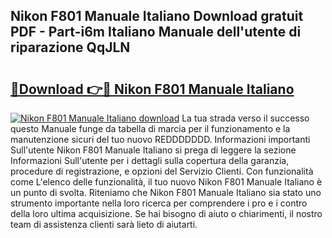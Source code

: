 ## Nikon F801 Manuale Italiano Download gratuit PDF - Part-i6m Italiano Manuale dell'utente di riparazione QqJLN

# <h2><a href="http://dfc7w1q.blite.top/?on=Nikon+F801+Manuale+Italiano">🔗Download 👉🔴 Nikon F801 Manuale Italiano</a></h2>

[![Nikon F801 Manuale Italiano download](https://i.imgur.com/lujVjoI.png)](http://dfc7w1q.blite.top/?on=Nikon+F801+Manuale+Italiano)
La tua strada verso il successo questo Manuale funge da tabella di marcia per il funzionamento e la manutenzione sicuri del tuo nuovo REDDDDDDD. Informazioni importanti Sull'utente Nikon F801 Manuale Italiano si prega di leggere la sezione Informazioni Sull'utente per i dettagli sulla copertura della garanzia, procedure di registrazione, e opzioni del Servizio Clienti. Con funzionalità come L'elenco delle funzionalità, il tuo nuovo Nikon F801 Manuale Italiano è un punto di svolta. Riteniamo che Nikon F801 Manuale Italiano sia stato uno strumento importante nella loro ricerca per comprendere i pro e i contro della loro ultima acquisizione. Se hai bisogno di aiuto o chiarimenti, il nostro team di assistenza clienti sarà lieto di aiutarti.
